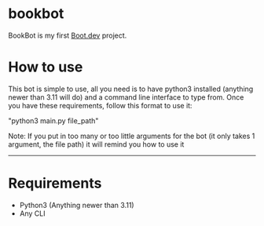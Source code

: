 # bookbot

BookBot is my first [Boot.dev](https://www.boot.dev) project.

# How to use
This bot is simple to use, all you need is to have python3 installed (anything newer than 3.11 will do) and a
command line interface to type from. Once you have these requirements, follow this format to use it:

"python3 main.py file_path"

Note: If you put in too many or too little arguments for the bot (it only takes 1 argument, the file path) it will remind you how to use it

-------------------------------------------------------------------------------------------------------

# Requirements
- Python3 (Anything newer than 3.11)
- Any CLI
